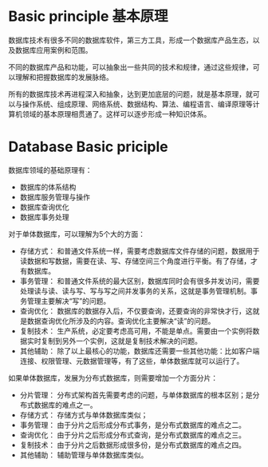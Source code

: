 # Basic principle  基本原理

数据库技术有很多不同的数据库软件，第三方工具，形成一个数据库产品生态，以及数据库应用案例和范围。

不同的数据库产品和功能，可以抽象出一些共同的技术和规律，通过这些规律，可以理解和把握数据库的发展脉络。

所有的数据库技术再进程深入和抽象，达到更加底层的问题，就是基本原理，就可以与操作系统、组成原理、网络系统、数据结构、算法、编程语言、编译原理等计算机领域的基本原理相贯通了。这样可以逐步形成一种知识体系。

# Database Basic priciple

数据库领域的基础原理有：

+ 数据库的体系结构
+ 数据库服务管理与操作
+ 数据库查询优化
+ 数据库事务处理


对于单体数据库，可以理解为5个大的方面：
+ 存储方式： 和普通文件系统一样，需要考虑数据库文件存储的问题，数据用于读数据和写数据，需要在读、写、存储空间三个角度进行平衡。有了存储，才有数据库。
+ 事务管理： 和普通文件系统的最大区别，数据库同时会有很多并发访问，需要处理读与读、读与写、写与写之间并发事务的关系，这就是事务管理机制。事务管理主要解决“写”的问题。
+ 查询优化： 数据库的数据存入后，不仅要查询，还要查询的非常快才行，这就是数据查询优化所涉及的内容。查询优化主要解决“读”的问题。
+ 复制技术： 生产系统，必定要考虑高可用，不能是单点。需要由一个实例将数据实时复制到另外一个实例，这就是复制技术解决的问题。
+ 其他辅助： 除了以上最核心的功能，数据库还需要一些其他功能：比如客户端连接、权限管理、元数据管理等，有了这些，单体数据库就可以运行了。

如果单体数据库，发展为分布式数据库，则需要增加一个方面分片：
+ 分片管理： 分布式架构首先需要考虑的问题，与单体数据库的根本区别；是分布式数据库的难点之一。
+ 存储方式： 存储方式与单体数据库类似；
+ 事务管理： 由于分片之后形成分布式事务，是分布式数据库的难点之二。
+ 查询优化： 由于分片之后形成分布式查询，是分布式数据库的难点之三。
+ 复制技术： 由于分片之后数据形成很多份，是分布式数据库的难点之四。
+ 其他辅助： 辅助管理与单体数据库类似。


